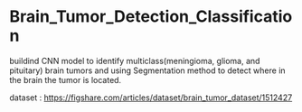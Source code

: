 # Brain_Tumor_Detection_Classification
buildind CNN model to identify multiclass(meningioma, glioma, and pituitary) brain tumors and using Segmentation method to detect where in the brain the tumor is located.



dataset : 
https://figshare.com/articles/dataset/brain_tumor_dataset/1512427
